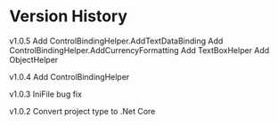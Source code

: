 ﻿# Version History

v1.0.5
    Add ControlBindingHelper.AddTextDataBinding
    Add ControlBindingHelper.AddCurrencyFormatting
    Add TextBoxHelper
    Add ObjectHelper

v1.0.4
    Add ControlBindingHelper

v1.0.3
    IniFile bug fix

v1.0.2
    Convert project type to .Net Core